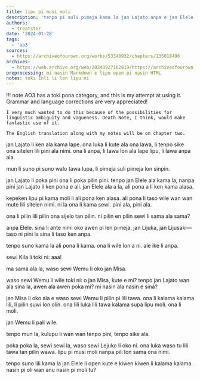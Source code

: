 ```yaml
---
title: lipu pi musi moli
description: 'tenpo pi suli pimeja kama la jan Lajato anpa e jan Elele la, ona li pilin. ma sama ala la, waso sewi Wemu li oko pilin e olin.'
authors:
  - treatster
date: '2024-01-28'
tags:
  - 'ao3'
sources:
  - https://archiveofourown.org/works/53348932/chapters/135018496
archives:
  - https://web.archive.org/web/20240927162819/https://archiveofourown.org/works/53348932/chapters/135018496
preprocessing: mi nasin Markdown e lipu open pi nasin HTML
notes: toki Inli li lon lipu ni
---
```


!!! note
    AO3 has a toki pona category, and this is my attempt at using it. Grammar and language corrections are very appreciated!

    I very much wanted to do this because of the possibilities for linguistic ambiguity and vagueness. Death Note, I think, would make fantastic use of it.

    The English translation along with my notes will be on chapter two.

jan Lajato li ken ala kama lape. ona luka li kute ala ona lawa, li tenpo sike ona sitelen lili pini ala nimi. ona li anpa, li tawa lon ala lape lipu, li lawa anpa ala.

mun li suno pi suno walo tawa lupa, li pimeja suli pimeja lon sinpin.

jan Lajato li poka pini ona li poka pilin pini. tenpo jan Elele ala kama la, nanpa pini jan Lajato li ken pona e ali. jan Elele ala a la, ali pona a li ken kama alasa.

kepeken lipu pi kama moli li ali pona ken alasa. ali pona li taso wile wan wan mute lili sitelen nimi. ni la ona li kama sewi. pini ala, pini ala.

ona li pilin lili pilin ona sijelo tan pilin. ni pilin en pilin sewi li sama ala sama?

anpa Elele. sina li ante nimi oko awen pi len pimeja: jan Lijuka, jan Lijusaki—taso ni pini la sina li taso ken anpa.

tenpo suno kama la ali pona li kama. ona li wile lon a ni. ale ike li anpa.

sewi Kila li toki ni: aaa!

ma sama ala la, waso sewi Wemu li oko jan Misa.

waso sewi Wemu li wile toki ni: o jan Misa, kute e mi? tenpo jan Lajato wan ala sina la, awen ala awen poka mi? mi nasin ala nasin e sina?

jan Misa li oko ala e waso sewi Wemu li pilin pi lili tawa. ona li kalama kalama lili, li pilin suwi lon olin. ona lili luka lili tawa kalama supa lipu moli. ona li moli.

jan Wemu li pali wile.

tenpo mun la, kulupu li wan wan tenpo pini, tenpo sike ala.

poka poka la, sewi sewi la, waso sewi Lejuko li oko ni. ona luka waso tu lili tawa tan pilin wawa. lipu pi musi moli nanpa pili lon sama ona nimi.

tenpo suno lili kama la jan Elele li open kute e kiwen kiwen li kalama kalama. nasin pi oli wan anu nasin pi moli tu?